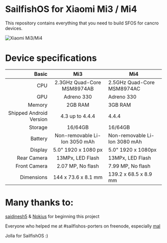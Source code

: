 # SailfishOS for Xiaomi Mi3 / Mi4
This repository contains everything that you need to build SFOS for cancro devices.


![Xiaomi Mi3/Mi4](http://s9.picofile.com/file/8348394400/cancro.png)


# Device specifications
Basic   | Mi3                               | Mi4
-------:|:---------------------------------:|------------------------------
CPU     | 2.3GHz Quad-Core MSM8974AB        | 2.5GHz Quad-Core MSM8974AC
GPU     | Adreno 330                        | Adreno 330
Memory  | 2GB RAM                           | 3GB RAM
Shipped Android Version | 4.3 up to 4.4.4   | 4.4.4
Storage | 16/64GB                           | 16/64GB
Battery | Non-removable Li-Ion 3050 mAh     | Non-removable Li-Ion 3080 mAh
Display | 5.0" 1920 x 1080 px               | 5.0" 1920 x 1080px
Rear Camera   | 13MPx, LED Flash            | 13MPx, LED Flash
Front Camera  | 2.07 MP, No flash           | 7.99 MP, No flash
Dimensions    | 144 x 73.6 x 8.1 mm         | 139.2 x 68.5 x 8.9 mm

# Many thanks to:
[saidinesh5](https://github.com/saidinesh5) & [Nokius](https://github.com/Nokius) for beginning this project

Everyone who helped me at #sailfishos-porters on freenode, especially [mal](https://github.com/mlehtima)

Jolla for SailfishOS :)

